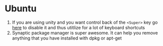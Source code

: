 # Ubuntu

1. If you are using unity and you want control back of the `<Super>` key go [here](https://www.faqforge.com/linux/make-super-key-launch-custom-program-rather-unity-search-ubuntu/) to disable it and thus utitlize for a lot of keyboard shortcuts
2. Synaptic package manager is super awesome. It can help you remove anything that you have installed with dpkg or apt-get

